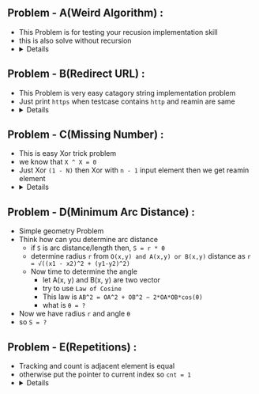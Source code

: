 ## Problem - A(Weird Algorithm) : 
  - This Problem is for testing your recusion implementation skill
  - this is also solve without recursion
  - <details>  Goal : Recursive Solution </details>

## Problem - B(Redirect URL) : 
  - This Problem is very easy catagory string implementation problem
  - Just print `https` when testcase contains `http` and reamin are same
  - <details> Goal : learn and recap some builtin function of string : find(), rbegin(), rend(), substr() </details>

## Problem - C(Missing Number) : 
  - This is easy Xor trick problem
  - we know that `X ^ X = 0`
  - Just Xor `(1 - N)` then Xor with `n - 1` input element then we get reamin element
  - <details> Goal : Xor trick, Math (sum of `n` natural numbers), maping, hashing </details>

## Problem - D(Minimum Arc Distance) : 
 - Simple geometry Problem
 - Think how can you determine arc distance
     - if `S` is arc distance/length then, `S = r * θ`
     - determine radius `r` from `O(x,y) and A(x,y) or B(x,y)` distance as `r = √((x1 - x2)^2 + (y1-y2)^2)`
     - Now time to determine the angle
         - let A(x, y) and B(x, y) are two vector
         - try to use `Law of Cosine`
         - This law is `AB^2 = OA^2 + OB^2 − 2*OA*OB*cos(θ)`
         - what is `θ = ?`
 - Now we have radius `r` and angle `θ`
 - so `S = ?`

## Problem - E(Repetitions) : 
  - Tracking and count is adjacent element is equal
  - otherwise put the pointer to current index so `cnt = 1`
  - <details> Goal : Solmple two Pointer Appraoch </details>

